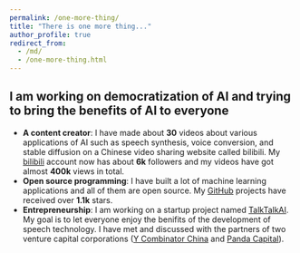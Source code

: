 ```yaml
---
permalink: /one-more-thing/
title: "There is one more thing..."
author_profile: true
redirect_from: 
  - /md/
  - /one-more-thing.html
---
```


## I am working on democratization of AI and trying to bring the benefits of AI to everyone

* **A content creator**: I have made about **30** videos about various applications of AI such as speech synthesis, voice conversion, and stable diffusion on a Chinese video sharing website called bilibili. My [bilibili](https://space.bilibili.com/501495851?spm_id_from=333.1007.0.0) account now has about **6k** followers and my videos have got almost **400k** views in total.
* **Open source programming**: I have built a lot of machine learning applications and all of them are open source. My [GitHub](https://github.com/KevinWang676) projects have received over **1.1k** stars.
* **Entrepreneurship**: I am working on a startup project named [TalkTalkAI](http://www.talktalkai.com/). My goal is to let everyone enjoy the benifits of the development of speech technology. I have met and discussed with the partners of two venture capital corporations ([Y Combinator China](https://www.miracleplus.com/en/) and [Panda Capital](https://www.pandavcfund.com/f)).
